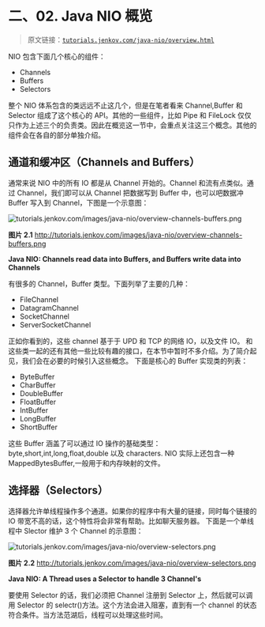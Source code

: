 # 二、02\. Java NIO 概览

> 原文链接：[`tutorials.jenkov.com/java-nio/overview.html`](http://tutorials.jenkov.com/java-nio/overview.html)

NIO 包含下面几个核心的组件：

*   Channels
*   Buffers
*   Selectors

整个 NIO 体系包含的类远远不止这几个，但是在笔者看来 Channel,Buffer 和 Selector 组成了这个核心的 API。其他的一些组件，比如 Pipe 和 FileLock 仅仅只作为上述三个的负责类。因此在概览这一节中，会重点关注这三个概念。其他的组件会在各自的部分单独介绍。

## 通道和缓冲区（Channels and Buffers）

通常来说 NIO 中的所有 IO 都是从 Channel 开始的。Channel 和流有点类似。通过 Channel，我们即可以从 Channel 把数据写到 Buffer 中，也可以吧数据冲 Buffer 写入到 Channel，下图是一个示意图：

![`tutorials.jenkov.com/images/java-nio/overview-channels-buffers.png`](http://tutorials.jenkov.com/images/java-nio/overview-channels-buffers.png)

**图片 2.1** http://tutorials.jenkov.com/images/java-nio/overview-channels-buffers.png

**Java NIO: Channels read data into Buffers, and Buffers write data into Channels**

有很多的 Channel，Buffer 类型。下面列举了主要的几种：

*   FileChannel
*   DatagramChannel
*   SocketChannel
*   ServerSocketChannel

正如你看到的，这些 channel 基于于 UPD 和 TCP 的网络 IO，以及文件 IO。 和这些类一起的还有其他一些比较有趣的接口，在本节中暂时不多介绍。为了简介起见，我们会在必要的时候引入这些概念。 下面是核心的 Buffer 实现类的列表：

*   ByteBuffer
*   CharBuffer
*   DoubleBuffer
*   FloatBuffer
*   IntBuffer
*   LongBuffer
*   ShortBuffer

这些 Buffer 涵盖了可以通过 IO 操作的基础类型：byte,short,int,long,float,double 以及 characters. NIO 实际上还包含一种 MappedBytesBuffer,一般用于和内存映射的文件。

## 选择器（Selectors）

选择器允许单线程操作多个通道。如果你的程序中有大量的链接，同时每个链接的 IO 带宽不高的话，这个特性将会非常有帮助。比如聊天服务器。 下面是一个单线程中 Slector 维护 3 个 Channel 的示意图：

![`tutorials.jenkov.com/images/java-nio/overview-selectors.png`](http://tutorials.jenkov.com/images/java-nio/overview-selectors.png)

**图片 2.2** http://tutorials.jenkov.com/images/java-nio/overview-selectors.png

**Java NIO: A Thread uses a Selector to handle 3 Channel's**

要使用 Selector 的话，我们必须把 Channel 注册到 Selector 上，然后就可以调用 Selector 的 selectr()方法。这个方法会进入阻塞，直到有一个 channel 的状态符合条件。当方法范湖后，线程可以处理这些时间。